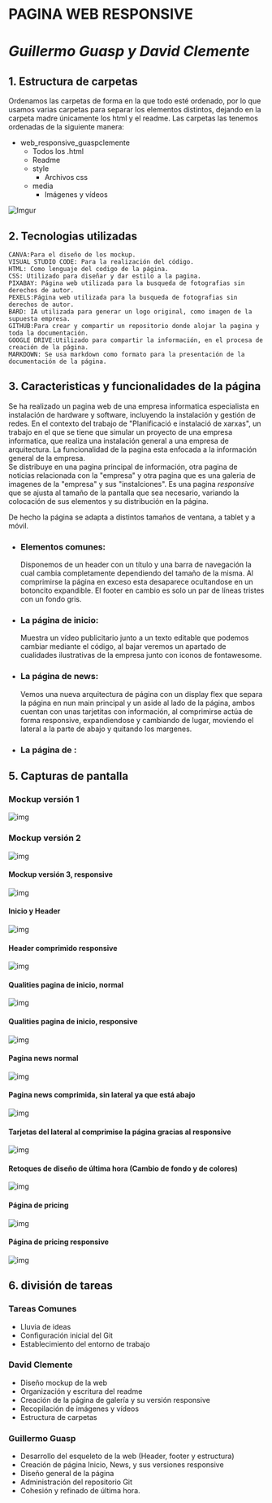 # **PAGINA WEB RESPONSIVE**  
# *Guillermo Guasp y David Clemente* 
## 1. **Estructura de carpetas**
   Ordenamos las carpetas de forma en la que todo esté ordenado, por lo que usamos varias carpetas para separar los elementos distintos, dejando en la carpeta madre únicamente los html y el readme.
   Las carpetas las tenemos ordenadas de la siguiente manera:
   - web_responsive_guaspclemente
        - Todos los .html
        - Readme
        - style
             - Archivos css
        - media
             - Imágenes y vídeos
         
   ![Imgur](https://i.imgur.com/P8ZMpvf.png)

## 2. **Tecnologias utilizadas**  
    CANVA:Para el diseño de los mockup.  
    VISUAL STUDIO CODE: Para la realización del código.  
    HTML: Como lenguaje del codigo de la página.  
    CSS: Utilizado para diseñar y dar estilo a la pagina.  
    PIXABAY: Página web utilizada para la busqueda de fotografias sin derechos de autor.  
    PEXELS:Página web utilizada para la busqueda de fotografias sin derechos de autor.  
    BARD: IA utilizada para generar un logo original, como imagen de la supuesta empresa.  
    GITHUB:Para crear y compartir un repositorio donde alojar la pagina y toda la documentación.  
    GOOGLE DRIVE:Utilizado para compartir la información, en el procesa de creación de la página.  
    MARKDOWN: Se usa markdown como formato para la presentación de la documentación de la página.  
## 3. **Caracteristicas y funcionalidades de la página**
Se ha realizado un pagina web de una empresa informatica especialista en instalación de hardware y software,   incluyendo la instalación y gestión de redes.
En el contexto del trabajo de "Planificació e instalació de xarxas", un trabajo en el que se tiene que simular un proyecto de una empresa informatica, que realiza una instalación general a una empresa de arquitectura.  La funcionalidad de la pagina esta enfocada a la información general de la empresa.  
Se distribuye en una pagina principal de información, otra pagina de noticias relacionada con la "empresa" y otra pagina que es una galeria de imagenes de la "empresa" y  sus "instalciones".
Es una pagina *responsive* que se ajusta al tamaño de la pantalla que sea necesario, variando la colocación de sus elementos y su distribución en la página.

De hecho la página se adapta a distintos tamaños de ventana, a tablet y a móvil.

- ### Elementos comunes: ###
     Disponemos de un header con un título y una barra de navegación la cual cambia completamente dependiendo del tamaño de la misma. Al comprimirse la página en exceso esta desaparece ocultandose en un botoncito expandible. El footer en cambio es solo un par de líneas tristes con un fondo gris.
- ### La página de inicio: ###
     Muestra un vídeo publicitario junto a un texto editable que podemos cambiar mediante el código, al bajar veremos un apartado de cualidades ilustrativas de la empresa junto con iconos de fontawesome.
- ### La página de news: ###
     Vemos una nueva arquitectura de página con un display flex que separa la página en nun main principal y un aside al lado de la página, ambos cuentan con unas tarjetitas con información, al comprimirse actúa de forma responsive, expandiendose y cambiando de lugar, moviendo el lateral a la parte de abajo y quitando los margenes.
- ### La página de : ###
## 5. **Capturas de pantalla**

### Mockup versión 1
![img](https://i.imgur.com/OVH2Esh.png)

### Mockup versión 2
![img](https://i.imgur.com/8aquK0O.png)

#### Mockup versión 3, responsive
![img](https://i.imgur.com/UbQMN13.png)

#### Inicio y Header
![img](https://i.imgur.com/jK0dH3Y.png)

#### Header comprimido responsive
![img](https://i.imgur.com/gC971Wi.png)

#### Qualities pagina de inicio, normal
![img](https://i.imgur.com/lvNjXFf.png)

#### Qualities pagina de inicio, responsive
![img](https://i.imgur.com/iuUnDJ2.png)

#### Pagina news normal
![img](https://i.imgur.com/9ijVA3t.png)

#### Pagina news comprimida, sin lateral ya que está abajo
![img](https://i.imgur.com/XS1sNx2.png)

#### Tarjetas del lateral al comprimise la página gracias al responsive
![img](https://i.imgur.com/0LwTa0f.png)

#### Retoques de diseño de última hora (Cambio de fondo y de colores)
![img](https://i.imgur.com/hDLkP1J.png)

#### Página de pricing
![img](https://i.imgur.com/U1aYQBa.png)

#### Página de pricing responsive
![img](https://i.imgur.com/oPMqDaD.png)

## 6. **división de tareas**

### Tareas Comunes
- Lluvia de ideas
- Configuración inicial del Git
- Establecimiento del entorno de trabajo

### David Clemente
- Diseño mockup de la web
- Organización y escritura del readme
- Creación de la página de galería y su versión responsive
- Recopilación de imágenes y vídeos
- Estructura de carpetas

### Guillermo Guasp
- Desarrollo del esqueleto de la web (Header, footer y estructura)
- Creación de página Inicio, News, y sus versiones responsive
- Diseño general de la página
- Administración del repositorio Git
- Cohesión y refinado de última hora.
